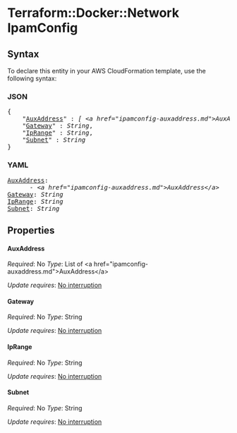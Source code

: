 # Terraform::Docker::Network IpamConfig

## Syntax

To declare this entity in your AWS CloudFormation template, use the following syntax:

### JSON

<pre>
{
    "<a href="#auxaddress" title="AuxAddress">AuxAddress</a>" : <i>[ &lt;a href=&#34;ipamconfig-auxaddress.md&#34;&gt;AuxAddress&lt;/a&gt;, ... ]</i>,
    "<a href="#gateway" title="Gateway">Gateway</a>" : <i>String</i>,
    "<a href="#iprange" title="IpRange">IpRange</a>" : <i>String</i>,
    "<a href="#subnet" title="Subnet">Subnet</a>" : <i>String</i>
}
</pre>

### YAML

<pre>
<a href="#auxaddress" title="AuxAddress">AuxAddress</a>: <i>
      - &lt;a href=&#34;ipamconfig-auxaddress.md&#34;&gt;AuxAddress&lt;/a&gt;</i>
<a href="#gateway" title="Gateway">Gateway</a>: <i>String</i>
<a href="#iprange" title="IpRange">IpRange</a>: <i>String</i>
<a href="#subnet" title="Subnet">Subnet</a>: <i>String</i>
</pre>

## Properties

#### AuxAddress

_Required_: No
_Type_: List of &lt;a href=&#34;ipamconfig-auxaddress.md&#34;&gt;AuxAddress&lt;/a&gt;

_Update requires_: [No interruption](https://docs.aws.amazon.com/AWSCloudFormation/latest/UserGuide/using-cfn-updating-stacks-update-behaviors.html#update-no-interrupt)

#### Gateway

_Required_: No
_Type_: String

_Update requires_: [No interruption](https://docs.aws.amazon.com/AWSCloudFormation/latest/UserGuide/using-cfn-updating-stacks-update-behaviors.html#update-no-interrupt)

#### IpRange

_Required_: No
_Type_: String

_Update requires_: [No interruption](https://docs.aws.amazon.com/AWSCloudFormation/latest/UserGuide/using-cfn-updating-stacks-update-behaviors.html#update-no-interrupt)

#### Subnet

_Required_: No
_Type_: String

_Update requires_: [No interruption](https://docs.aws.amazon.com/AWSCloudFormation/latest/UserGuide/using-cfn-updating-stacks-update-behaviors.html#update-no-interrupt)

